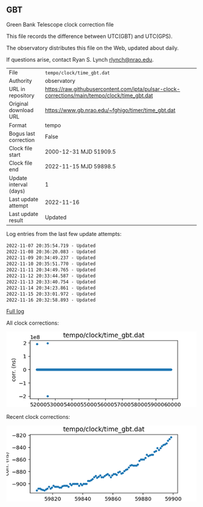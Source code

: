 
## GBT

Green Bank Telescope clock correction file

This file records the difference between UTC(GBT) and UTC(GPS).

The observatory distributes this file on the Web, updated about daily.

If questions arise, contact Ryan S. Lynch <rlynch@nrao.edu>.

|     |     |
|:--- |:--- |
| File | `tempo/clock/time_gbt.dat` |
| Authority | observatory |
| URL in repository | <https://raw.githubusercontent.com/ipta/pulsar-clock-corrections/main/tempo/clock/time_gbt.dat> |
| Original download URL | <https://www.gb.nrao.edu/~fghigo/timer/time_gbt.dat> |
| Format | tempo |
| Bogus last correction | False |
| Clock file start | 2000-12-31 MJD 51909.5 |
| Clock file end | 2022-11-15 MJD 59898.5 |
| Update interval (days) | 1 |
| Last update attempt | 2022-11-16 |
| Last update result | Updated |

Log entries from the last few update attempts:
```
2022-11-07 20:35:54.719 - Updated
2022-11-08 20:36:20.083 - Updated
2022-11-09 20:34:49.237 - Updated
2022-11-10 20:35:51.770 - Updated
2022-11-11 20:34:49.765 - Updated
2022-11-12 20:33:44.587 - Updated
2022-11-13 20:33:40.754 - Updated
2022-11-14 20:34:23.861 - Updated
2022-11-15 20:33:01.972 - Updated
2022-11-16 20:32:58.893 - Updated
```
[Full log](https://raw.githubusercontent.com/ipta/pulsar-clock-corrections/main/log/tempo/clock/time_gbt.dat.log)


All clock corrections:

![plot of all clock corrections](time_gbt.dat.png "All corrections")

Recent clock corrections:

![plot of recent clock corrections](time_gbt.dat.short.png "Recent corrections")

